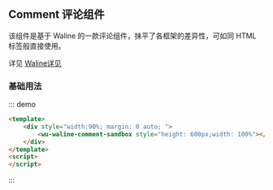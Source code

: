 ## Comment 评论组件

该组件是基于 Waline 的一款评论组件，抹平了各框架的差异性，可如同 HTML 标签般直接使用。

详见 [Waline详见](https://waline.js.org/)

### 基础用法

::: demo
```html
<template>
    <div style="width:90%; margin: 0 auto; ">
        <wu-waline-comment-sandbox style="height: 600px;width: 100%"></wu-waline-comment-sandbox>
    </div>
</template>
<script>
</script>
```
:::
